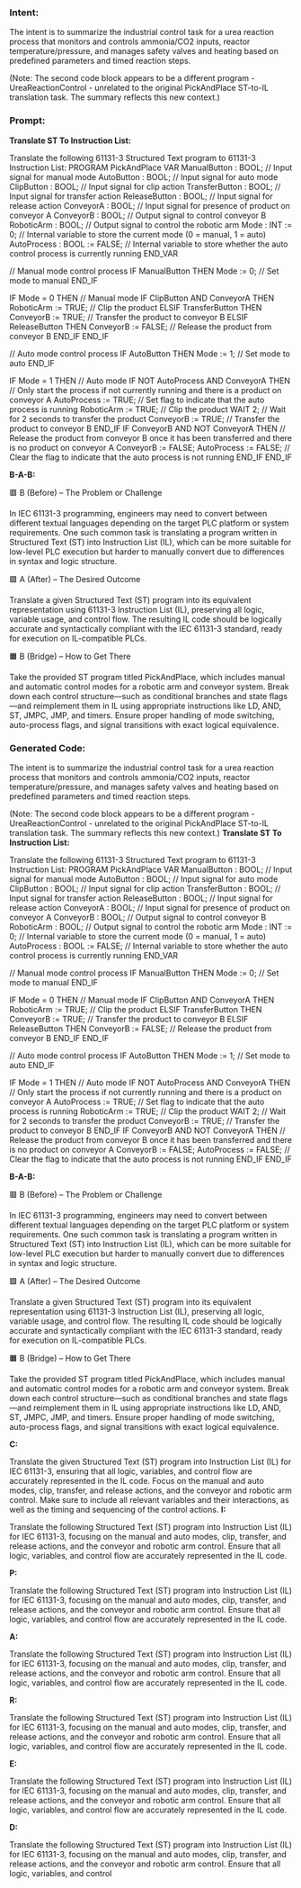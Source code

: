 ### Intent:
The intent is to summarize the industrial control task for a urea reaction process that monitors and controls ammonia/CO2 inputs, reactor temperature/pressure, and manages safety valves and heating based on predefined parameters and timed reaction steps.  

(Note: The second code block appears to be a different program - UreaReactionControl - unrelated to the original PickAndPlace ST-to-IL translation task. The summary reflects this new context.)

### Prompt:
**Translate ST To Instruction List:**

Translate the following 61131-3 Structured Text program to 61131-3 Instruction List: PROGRAM PickAndPlace VAR ManualButton : BOOL; // Input signal for manual mode AutoButton : BOOL; // Input signal for auto mode ClipButton : BOOL; // Input signal for clip action TransferButton : BOOL; // Input signal for transfer action ReleaseButton : BOOL; // Input signal for release action ConveyorA : BOOL; // Input signal for presence of product on conveyor A ConveyorB : BOOL; // Output signal to control conveyor B RoboticArm : BOOL; // Output signal to control the robotic arm Mode : INT := 0; // Internal variable to store the current mode (0 = manual, 1 = auto) AutoProcess : BOOL := FALSE; // Internal variable to store whether the auto control process is currently running END_VAR

// Manual mode control process IF ManualButton THEN Mode := 0; // Set mode to manual END_IF

IF Mode = 0 THEN // Manual mode IF ClipButton AND ConveyorA THEN RoboticArm := TRUE; // Clip the product ELSIF TransferButton THEN ConveyorB := TRUE; // Transfer the product to conveyor B ELSIF ReleaseButton THEN ConveyorB := FALSE; // Release the product from conveyor B END_IF END_IF

// Auto mode control process IF AutoButton THEN Mode := 1; // Set mode to auto END_IF

IF Mode = 1 THEN // Auto mode IF NOT AutoProcess AND ConveyorA THEN // Only start the process if not currently running and there is a product on conveyor A AutoProcess := TRUE; // Set flag to indicate that the auto process is running RoboticArm := TRUE; // Clip the product WAIT 2; // Wait for 2 seconds to transfer the product ConveyorB := TRUE; // Transfer the product to conveyor B END_IF IF ConveyorB AND NOT ConveyorA THEN // Release the product from conveyor B once it has been transferred and there is no product on conveyor A ConveyorB := FALSE; AutoProcess := FALSE; // Clear the flag to indicate that the auto process is not running END_IF END_IF

**B-A-B:**

🟥 B (Before) – The Problem or Challenge

In IEC 61131-3 programming, engineers may need to convert between different textual languages depending on the target PLC platform or system requirements. One such common task is translating a program written in Structured Text (ST) into Instruction List (IL), which can be more suitable for low-level PLC execution but harder to manually convert due to differences in syntax and logic structure.

🟩 A (After) – The Desired Outcome

Translate a given Structured Text (ST) program into its equivalent representation using 61131-3 Instruction List (IL), preserving all logic, variable usage, and control flow. The resulting IL code should be logically accurate and syntactically compliant with the IEC 61131-3 standard, ready for execution on IL-compatible PLCs.

🟧 B (Bridge) – How to Get There

Take the provided ST program titled PickAndPlace, which includes manual and automatic control modes for a robotic arm and conveyor system. Break down each control structure—such as conditional branches and state flags—and reimplement them in IL using appropriate instructions like LD, AND, ST, JMPC, JMP, and timers. Ensure proper handling of mode switching, auto-process flags, and signal transitions with exact logical equivalence.

### Generated Code:
The intent is to summarize the industrial control task for a urea reaction process that monitors and controls ammonia/CO2 inputs, reactor temperature/pressure, and manages safety valves and heating based on predefined parameters and timed reaction steps.  

(Note: The second code block appears to be a different program - UreaReactionControl - unrelated to the original PickAndPlace ST-to-IL translation task. The summary reflects this new context.)
**Translate ST To Instruction List:**

Translate the following 61131-3 Structured Text program to 61131-3 Instruction List: PROGRAM PickAndPlace VAR ManualButton : BOOL; // Input signal for manual mode AutoButton : BOOL; // Input signal for auto mode ClipButton : BOOL; // Input signal for clip action TransferButton : BOOL; // Input signal for transfer action ReleaseButton : BOOL; // Input signal for release action ConveyorA : BOOL; // Input signal for presence of product on conveyor A ConveyorB : BOOL; // Output signal to control conveyor B RoboticArm : BOOL; // Output signal to control the robotic arm Mode : INT := 0; // Internal variable to store the current mode (0 = manual, 1 = auto) AutoProcess : BOOL := FALSE; // Internal variable to store whether the auto control process is currently running END_VAR

// Manual mode control process IF ManualButton THEN Mode := 0; // Set mode to manual END_IF

IF Mode = 0 THEN // Manual mode IF ClipButton AND ConveyorA THEN RoboticArm := TRUE; // Clip the product ELSIF TransferButton THEN ConveyorB := TRUE; // Transfer the product to conveyor B ELSIF ReleaseButton THEN ConveyorB := FALSE; // Release the product from conveyor B END_IF END_IF

// Auto mode control process IF AutoButton THEN Mode := 1; // Set mode to auto END_IF

IF Mode = 1 THEN // Auto mode IF NOT AutoProcess AND ConveyorA THEN // Only start the process if not currently running and there is a product on conveyor A AutoProcess := TRUE; // Set flag to indicate that the auto process is running RoboticArm := TRUE; // Clip the product WAIT 2; // Wait for 2 seconds to transfer the product ConveyorB := TRUE; // Transfer the product to conveyor B END_IF IF ConveyorB AND NOT ConveyorA THEN // Release the product from conveyor B once it has been transferred and there is no product on conveyor A ConveyorB := FALSE; AutoProcess := FALSE; // Clear the flag to indicate that the auto process is not running END_IF END_IF

**B-A-B:**

🟥 B (Before) – The Problem or Challenge

In IEC 61131-3 programming, engineers may need to convert between different textual languages depending on the target PLC platform or system requirements. One such common task is translating a program written in Structured Text (ST) into Instruction List (IL), which can be more suitable for low-level PLC execution but harder to manually convert due to differences in syntax and logic structure.

🟩 A (After) – The Desired Outcome

Translate a given Structured Text (ST) program into its equivalent representation using 61131-3 Instruction List (IL), preserving all logic, variable usage, and control flow. The resulting IL code should be logically accurate and syntactically compliant with the IEC 61131-3 standard, ready for execution on IL-compatible PLCs.

🟧 B (Bridge) – How to Get There

Take the provided ST program titled PickAndPlace, which includes manual and automatic control modes for a robotic arm and conveyor system. Break down each control structure—such as conditional branches and state flags—and reimplement them in IL using appropriate instructions like LD, AND, ST, JMPC, JMP, and timers. Ensure proper handling of mode switching, auto-process flags, and signal transitions with exact logical equivalence. 

**C:**

Translate the given Structured Text (ST) program into Instruction List (IL) for IEC 61131-3, ensuring that all logic, variables, and control flow are accurately represented in the IL code. Focus on the manual and auto modes, clip, transfer, and release actions, and the conveyor and robotic arm control. Make sure to include all relevant variables and their interactions, as well as the timing and sequencing of the control actions.
**I:**

Translate the following Structured Text (ST) program into Instruction List (IL) for IEC 61131-3, focusing on the manual and auto modes, clip, transfer, and release actions, and the conveyor and robotic arm control. Ensure that all logic, variables, and control flow are accurately represented in the IL code.

**P:**

Translate the following Structured Text (ST) program into Instruction List (IL) for IEC 61131-3, focusing on the manual and auto modes, clip, transfer, and release actions, and the conveyor and robotic arm control. Ensure that all logic, variables, and control flow are accurately represented in the IL code.

**A:**

Translate the following Structured Text (ST) program into Instruction List (IL) for IEC 61131-3, focusing on the manual and auto modes, clip, transfer, and release actions, and the conveyor and robotic arm control. Ensure that all logic, variables, and control flow are accurately represented in the IL code.

**R:**

Translate the following Structured Text (ST) program into Instruction List (IL) for IEC 61131-3, focusing on the manual and auto modes, clip, transfer, and release actions, and the conveyor and robotic arm control. Ensure that all logic, variables, and control flow are accurately represented in the IL code.

**E:**

Translate the following Structured Text (ST) program into Instruction List (IL) for IEC 61131-3, focusing on the manual and auto modes, clip, transfer, and release actions, and the conveyor and robotic arm control. Ensure that all logic, variables, and control flow are accurately represented in the IL code.

**D:**

Translate the following Structured Text (ST) program into Instruction List (IL) for IEC 61131-3, focusing on the manual and auto modes, clip, transfer, and release actions, and the conveyor and robotic arm control. Ensure that all logic, variables, and control
